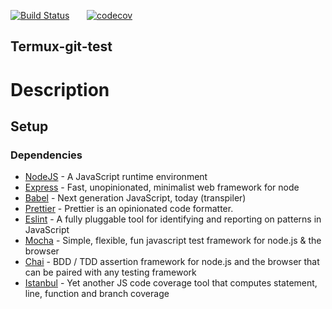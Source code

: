 [![Build Status](https://travis-ci.org/ope-oguntoye/termux-repo.svg?branch=test)](https://travis-ci.org/ope-oguntoye/termux-repo)  &nbsp; &nbsp; &nbsp;    [![codecov](https://codecov.io/gh/ope-oguntoye/termux-repo/branch/test/graph/badge.svg)](https://codecov.io/gh/ope-oguntoye/termux-repo)


## Termux-git-test




# Description


## Setup

### Dependencies

- [NodeJS](https://github.com/nodejs/node) - A JavaScript runtime environment
- [Express](https://github.com/expressjs/express) - Fast, unopinionated, minimalist web framework for node
- [Babel](https://github.com/babel/babel) - Next generation JavaScript, today (transpiler)
- [Prettier](https://github.com/babel/babel) - Prettier is an opinionated code formatter.
- [Eslint](https://github.com/eslint/eslint) - A fully pluggable tool for identifying and reporting on patterns in JavaScript
- [Mocha](https://github.com/mochajs/mocha) - Simple, flexible, fun javascript test framework for node.js & the browser
- [Chai](https://github.com/chaijs/chai) - BDD / TDD assertion framework for node.js and the browser that can be paired with any testing framework
- [Istanbul](https://github.com/istanbuljs) - Yet another JS code coverage tool that computes statement, line, function and branch coverage